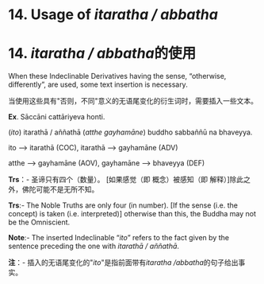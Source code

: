 # **14. Usage of** *itaratha / abbatha* 
# 14. *itaratha / abbatha***的使用**
 
 When these Indeclinable Derivatives having the sense, “otherwise, differently”, are used, some text insertion is necessary.

 当使用这些具有"否则，不同"意义的无语尾变化的衍生词时，需要插入一些文本。

**Ex**. Sāccāni cattāriyeva honti. 

 (*ito*) itarathā / aññathā (*atthe gayhamāne*) buddho sabbaññū na bhaveyya. 
 
 ito --> itarathā (COC), itarathā --> gayhamāne (ADV) 
 
 atthe --> gayhamāne (AOV), gayhamāne --> bhaveyya (DEF) 

**Trs**：- 圣谛只有四个（数量）。 [如果感觉（即 概念）被感知（即 解释）]除此之外，佛陀可能不是无所不知。

**Trs**:- The Noble Truths are only four (in number). [If the sense (i.e. the concept) is taken (i.e. interpreted)] otherwise than this, the Buddha may not be 
the Omniscient. 

**Note**:- The inserted Indeclinable “*ito*” refers to the fact given by the sentence 
preceding the one with *itarathā / aññathā*.

**注**：- 插入的无语尾变化的"*ito*"是指前面带有*itaratha /abbatha*的句子给出事实。
